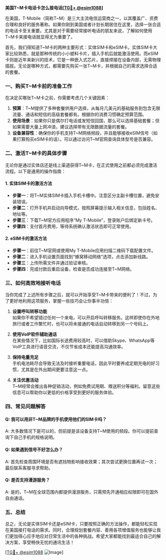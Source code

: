 **美国T~M卡电话卡怎么接电话[[TG💪+ @esim1088](https://t.me/s/esim1088)]**

在美国，T-Mobile（简称T~M）是三大主流电信运营商之一，以其覆盖广、资费合理和良好的服务著称。如果你刚到美国或者计划长期居住在这里，选择一张合适的电话卡至关重要。尤其是对于需要经常接听电话的朋友来说，了解如何使用T~M卡来接电话就显得尤为重要了。

首先，我们得知道T~M卡的两种主要形式：实体SIM卡和eSIM卡。实体SIM卡大家比较熟悉，就是那种传统的小小塑料卡片，插入手机后就能激活使用。而eSIM卡则是近年来新兴的技术，它是一种嵌入式芯片，直接焊接在设备内部，无需物理插拔。无论是哪种方式，都需要先购买一张T~M卡，并根据自己的需求选择合适的套餐。

### **一、购买T~M卡前的准备工作**

在决定买哪张T~M卡之前，你需要考虑几个关键因素：

1. **预算**：T~M提供了多种套餐供用户选择，从每月几美元的基础服务到包含无限流量、通话和短信的高级套餐都有。根据你的消费习惯确定预算范围。
2. **使用场景**：如果你只是偶尔打电话或发短信回国，那么可以选择基础套餐；但如果需要大量上网冲浪，建议选择带有无限数据流量的套餐。
3. **设备兼容性**：确保你的手机支持T~M网络频段，并且能够接收eSIM信号（如果打算购买eSIM卡的话）。可以通过访问T~M官网查询具体型号是否兼容。

### **二、激活T~M卡的具体步骤**

无论你是通过实体店还是线上渠道获得T~M卡，在正式使用之前都必须完成激活流程。以下是通用的操作指南：

#### **1. 实体SIM卡的激活方法**
   - **步骤一**：将T~M实体SIM卡插入手机卡槽中。注意区分主副卡槽位置，避免安装错误。
   - **步骤二**：打开手机并启动向导模式，按照屏幕提示输入相关信息，包括姓名、地址等。
   - **步骤三**：下载T~M官方应用程序“My T-Mobile”，登录账户后绑定新卡号。
   - **步骤四**：支付首月费用，等待系统确认激活状态即可正常使用。

#### **2. eSIM卡的激活方法**
   - **步骤一**：前往T~M官网或使用My T-Mobile应用扫描二维码下载配置文件。
   - **步骤二**：进入手机设置页面找到“蜂窝移动网络”选项，点击添加新线路。
   - **步骤三**：上传所需文件并通过验证审核。
   - **步骤四**：完成付款后重启设备，检查是否成功连接至T~M网络。

### **三、如何高效地接听电话**

当你完成了上述所有步骤之后，就可以开始享受T~M卡带来的便利了！不过，为了更好地利用这项服务，掌握一些技巧会让你事半功倍：

1. **设置呼叫转移功能**  
   如果你不希望错过任何一个来电，可以开启呼叫转移服务。这样即使你在外地旅行或者工作繁忙时，也可以将未接通的电话自动转移到另一个号码上。

2. **使用VoIP软件辅助通话**  
   在某些情况下，比如国际长途费用较高时，可以借助Skype、WhatsApp等VoIP工具进行语音交流，不仅节省成本还能提高沟通效率。

3. **保持电量充足**  
   手机电池耗尽会导致无法及时接听重要电话，因此平时要养成定期充电的好习惯，尤其是在外出期间更要注意这一点。

4. **关注优惠活动**  
   T~M经常会推出各种促销活动，例如免费试用期、赠送积分等福利。留意这些信息可以帮助你以更低的价格享受到更好的服务体验。

### **四、常见问题解答**

#### Q: 我可以用非T~M品牌的手机使用他们的SIM卡吗？
A: 大多数情况下是可以的，但前提是该设备支持T~M使用的频段。你可以提前查询下自己手机的规格说明。

#### Q: 如果遇到信号不好怎么办？
A: 首先检查周围环境是否有遮挡物影响接收效果；其次尝试更换位置再试一次；最后联系客服寻求帮助。

#### Q: 是否支持漫游服务？
A: 是的，T~M在全球范围内都提供漫游服务，只需预先开通相应权限即可在国外自由通话。

### **五、总结**

总之，无论是实体SIM卡还是eSIM卡，只要按照正确的方法操作，都能轻松实现在美国接打电话的需求。同时，合理规划套餐内容、善用各项增值服务也能够让我们更加得心应手地应对日常生活中的各种挑战。希望大家都能找到最适合自己的解决方案，享受畅快无忧的通讯生活！

[[TG💪+ @esim1088](https://t.me/s/esim1088) ![Image](https://i.postimg.cc/4NQfJmqS/Snipaste-2025-05-13-00-14-12.png)]